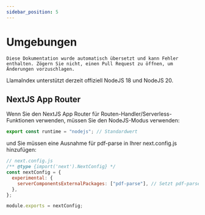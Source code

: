 ```yaml
---
sidebar_position: 5
---
```


# Umgebungen

`Diese Dokumentation wurde automatisch übersetzt und kann Fehler enthalten. Zögern Sie nicht, einen Pull Request zu öffnen, um Änderungen vorzuschlagen.`

LlamaIndex unterstützt derzeit offiziell NodeJS 18 und NodeJS 20.

## NextJS App Router

Wenn Sie den NextJS App Router für Routen-Handler/Serverless-Funktionen verwenden, müssen Sie den NodeJS-Modus verwenden:

```js
export const runtime = "nodejs"; // Standardwert
```

und Sie müssen eine Ausnahme für pdf-parse in Ihrer next.config.js hinzufügen:

```js
// next.config.js
/** @type {import('next').NextConfig} */
const nextConfig = {
  experimental: {
    serverComponentsExternalPackages: ["pdf-parse"], // Setzt pdf-parse in den tatsächlichen NodeJS-Modus mit NextJS App Router
  },
};

module.exports = nextConfig;
```

